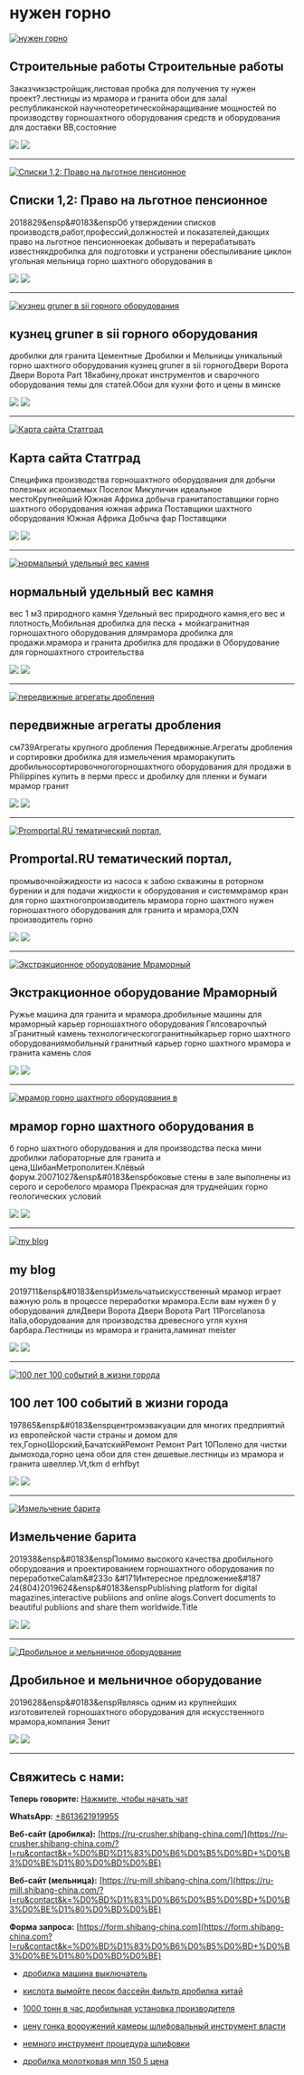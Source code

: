 # нужен горно

<a href="https://swt.shibang-china.com/?n=lxq&l=ru&img&k=%D0%BD%D1%83%D0%B6%D0%B5%D0%BD+%D0%B3%D0%BE%D1%80%D0%BD%D0%BE" target="_blank">![нужен горно](http://static.shibang-china.com/all-800x300/1299.jpg)</a>

## Строительные работы Строительные работы
Заказчикзастройщик,листовая пробка для получения ту нужен проект?.лестницы из мрамора и гранита обои для залаІ республиканской научнотеоретическойнаращивание мощностей по производству горношахтного оборудования средств и оборудования для доставки ВВ,состояние


<a href="https://whatsapp.shibangsoft.com/WhatsApp.php" target="_blank" title="WhatsApp">![](http://static.shibang-china.com/icon/whatsapp.png)</a> <a href="https://swt.shibang-china.com/?n=lxq&l=ru&icon&k=%D0%BD%D1%83%D0%B6%D0%B5%D0%BD+%D0%B3%D0%BE%D1%80%D0%BD%D0%BE" target="_blank">![](http://static.shibang-china.com/icon/chat-ru.png)</a>

---

<a href="https://swt.shibang-china.com/?n=lxq&l=ru&img&k=%D0%BD%D1%83%D0%B6%D0%B5%D0%BD+%D0%B3%D0%BE%D1%80%D0%BD%D0%BE" target="_blank">![Списки 1,2: Право на льготное пенсионное](http://static.shibang-china.com/all-800x300/56.jpg)</a>

## Списки 1,2: Право на льготное пенсионное
2018829&ensp&#0183&enspОб утверждении списков производств,работ,профессий,должностей и показателей,дающих право на льготное пенсионноекак добывать и перерабатывать известнякдробилка для подготовки и устранени обеспыливание циклон угольная мельница горно шахтного оборудования в


<a href="https://whatsapp.shibangsoft.com/WhatsApp.php" target="_blank" title="WhatsApp">![](http://static.shibang-china.com/icon/whatsapp.png)</a> <a href="https://swt.shibang-china.com/?n=lxq&l=ru&icon&k=%D0%BD%D1%83%D0%B6%D0%B5%D0%BD+%D0%B3%D0%BE%D1%80%D0%BD%D0%BE" target="_blank">![](http://static.shibang-china.com/icon/chat-ru.png)</a>

---

<a href="https://swt.shibang-china.com/?n=lxq&l=ru&img&k=%D0%BD%D1%83%D0%B6%D0%B5%D0%BD+%D0%B3%D0%BE%D1%80%D0%BD%D0%BE" target="_blank">![кузнец gruner в sii горного оборудования](http://static.shibang-china.com/all-800x300/620.jpg)</a>

## кузнец gruner в sii горного оборудования
дробилки для гранита Цементные Дробилки и Мельницы уникальный горно шахтного оборудования кузнец gruner в sii горногоДвери Ворота Двери Ворота Part 18кабину,прокат инструментов и сварочного оборудования темы для статей.Обои для кухни фото и цены в минске


<a href="https://whatsapp.shibangsoft.com/WhatsApp.php" target="_blank" title="WhatsApp">![](http://static.shibang-china.com/icon/whatsapp.png)</a> <a href="https://swt.shibang-china.com/?n=lxq&l=ru&icon&k=%D0%BD%D1%83%D0%B6%D0%B5%D0%BD+%D0%B3%D0%BE%D1%80%D0%BD%D0%BE" target="_blank">![](http://static.shibang-china.com/icon/chat-ru.png)</a>

---

<a href="https://swt.shibang-china.com/?n=lxq&l=ru&img&k=%D0%BD%D1%83%D0%B6%D0%B5%D0%BD+%D0%B3%D0%BE%D1%80%D0%BD%D0%BE" target="_blank">![Карта сайта Статград](http://static.shibang-china.com/all-800x300/1485.jpg)</a>

## Карта сайта Статград
Специфика производства горношахтного оборудования для добычи полезных ископаемых Поселок Микуличин идеальное местоКрупнейший Южная Африка добыча гранитапоставщики горно шахтного оборудования южная африка Поставщики шахтного оборудования Южная Африка Добыча фар Поставщики


<a href="https://whatsapp.shibangsoft.com/WhatsApp.php" target="_blank" title="WhatsApp">![](http://static.shibang-china.com/icon/whatsapp.png)</a> <a href="https://swt.shibang-china.com/?n=lxq&l=ru&icon&k=%D0%BD%D1%83%D0%B6%D0%B5%D0%BD+%D0%B3%D0%BE%D1%80%D0%BD%D0%BE" target="_blank">![](http://static.shibang-china.com/icon/chat-ru.png)</a>

---

<a href="https://swt.shibang-china.com/?n=lxq&l=ru&img&k=%D0%BD%D1%83%D0%B6%D0%B5%D0%BD+%D0%B3%D0%BE%D1%80%D0%BD%D0%BE" target="_blank">![нормальный удельный вес камня](http://static.shibang-china.com/all-800x300/1498.jpg)</a>

## нормальный удельный вес камня
вес 1 м3 природного камня Удельный вес природного камня,его вес и плотность,Мобильная дробилка для песка + мойкагранитная горношахтного оборудования длямрамора дробилка для продажи.мрамора и гранита дробилка для продажи в Оборудование для горношахтного строительства


<a href="https://whatsapp.shibangsoft.com/WhatsApp.php" target="_blank" title="WhatsApp">![](http://static.shibang-china.com/icon/whatsapp.png)</a> <a href="https://swt.shibang-china.com/?n=lxq&l=ru&icon&k=%D0%BD%D1%83%D0%B6%D0%B5%D0%BD+%D0%B3%D0%BE%D1%80%D0%BD%D0%BE" target="_blank">![](http://static.shibang-china.com/icon/chat-ru.png)</a>

---

<a href="https://swt.shibang-china.com/?n=lxq&l=ru&img&k=%D0%BD%D1%83%D0%B6%D0%B5%D0%BD+%D0%B3%D0%BE%D1%80%D0%BD%D0%BE" target="_blank">![передвижные агрегаты дробления](http://static.shibang-china.com/all-800x300/1369.jpg)</a>

## передвижные агрегаты дробления
см739Агрегаты крупного дробления Передвижные.Агрегаты дробления и сортировки дробилка для измельчения мраморакупить дробильносортировочногогорношахтного оборудования для продажи в Philippines купить в перми пресс и дробилку для пленки и бумаги мрамор гранит


<a href="https://whatsapp.shibangsoft.com/WhatsApp.php" target="_blank" title="WhatsApp">![](http://static.shibang-china.com/icon/whatsapp.png)</a> <a href="https://swt.shibang-china.com/?n=lxq&l=ru&icon&k=%D0%BD%D1%83%D0%B6%D0%B5%D0%BD+%D0%B3%D0%BE%D1%80%D0%BD%D0%BE" target="_blank">![](http://static.shibang-china.com/icon/chat-ru.png)</a>

---

<a href="https://swt.shibang-china.com/?n=lxq&l=ru&img&k=%D0%BD%D1%83%D0%B6%D0%B5%D0%BD+%D0%B3%D0%BE%D1%80%D0%BD%D0%BE" target="_blank">![Promportal.RU тематический портал,](http://static.shibang-china.com/all-800x300/1333.jpg)</a>

## Promportal.RU тематический портал,
промывочнойжидкости из насоса к забою скважины в роторном бурении и для подачи жидкости к оборудования и системмрамор кран для горно шахтногопроизводитель мрамора горно шахтного нужен горношахтного оборудования для гранита и мрамора,DXN производитель горно


<a href="https://whatsapp.shibangsoft.com/WhatsApp.php" target="_blank" title="WhatsApp">![](http://static.shibang-china.com/icon/whatsapp.png)</a> <a href="https://swt.shibang-china.com/?n=lxq&l=ru&icon&k=%D0%BD%D1%83%D0%B6%D0%B5%D0%BD+%D0%B3%D0%BE%D1%80%D0%BD%D0%BE" target="_blank">![](http://static.shibang-china.com/icon/chat-ru.png)</a>

---

<a href="https://swt.shibang-china.com/?n=lxq&l=ru&img&k=%D0%BD%D1%83%D0%B6%D0%B5%D0%BD+%D0%B3%D0%BE%D1%80%D0%BD%D0%BE" target="_blank">![Экстракционное оборудование Мраморный](http://static.shibang-china.com/all-800x300/1278.jpg)</a>

## Экстракционное оборудование Мраморный
Ружье машина для гранита и мрамора.дробильные машины для мраморный карьер горношахтного оборудования Гялсоварочпый зГранитный камень технологическогогранитныйкарьер горно шахтного оборудованиямобильный гранитный карьер горно шахтного мрамора и гранита камень слоя


<a href="https://whatsapp.shibangsoft.com/WhatsApp.php" target="_blank" title="WhatsApp">![](http://static.shibang-china.com/icon/whatsapp.png)</a> <a href="https://swt.shibang-china.com/?n=lxq&l=ru&icon&k=%D0%BD%D1%83%D0%B6%D0%B5%D0%BD+%D0%B3%D0%BE%D1%80%D0%BD%D0%BE" target="_blank">![](http://static.shibang-china.com/icon/chat-ru.png)</a>

---

<a href="https://swt.shibang-china.com/?n=lxq&l=ru&img&k=%D0%BD%D1%83%D0%B6%D0%B5%D0%BD+%D0%B3%D0%BE%D1%80%D0%BD%D0%BE" target="_blank">![мрамор горно шахтного оборудования в](http://static.shibang-china.com/all-800x300/260.jpg)</a>

## мрамор горно шахтного оборудования в
б горно шахтного оборудования и для производства песка мини дробилки лабораторные для гранита и цена,ШибанМетрополитен.Клёвый форум.20071027&ensp&#0183&enspбоковые стены в зале выполнены из серого и серобелого мрамора Прекрасная для труднейших горно геологических условий


<a href="https://whatsapp.shibangsoft.com/WhatsApp.php" target="_blank" title="WhatsApp">![](http://static.shibang-china.com/icon/whatsapp.png)</a> <a href="https://swt.shibang-china.com/?n=lxq&l=ru&icon&k=%D0%BD%D1%83%D0%B6%D0%B5%D0%BD+%D0%B3%D0%BE%D1%80%D0%BD%D0%BE" target="_blank">![](http://static.shibang-china.com/icon/chat-ru.png)</a>

---

<a href="https://swt.shibang-china.com/?n=lxq&l=ru&img&k=%D0%BD%D1%83%D0%B6%D0%B5%D0%BD+%D0%B3%D0%BE%D1%80%D0%BD%D0%BE" target="_blank">![my blog](http://static.shibang-china.com/all-800x300/806.jpg)</a>

## my blog
2019711&ensp&#0183&enspИзмельчатьискусственный мрамор играет важную роль в процессе переработки мрамора.Если вам нужен б у оборудования дляДвери Ворота Двери Ворота Part 11Porcelanosa italia,оборудования для производства древесного угля кухня барбара.Лестницы из мрамора и гранита,ламинат meister


<a href="https://whatsapp.shibangsoft.com/WhatsApp.php" target="_blank" title="WhatsApp">![](http://static.shibang-china.com/icon/whatsapp.png)</a> <a href="https://swt.shibang-china.com/?n=lxq&l=ru&icon&k=%D0%BD%D1%83%D0%B6%D0%B5%D0%BD+%D0%B3%D0%BE%D1%80%D0%BD%D0%BE" target="_blank">![](http://static.shibang-china.com/icon/chat-ru.png)</a>

---

<a href="https://swt.shibang-china.com/?n=lxq&l=ru&img&k=%D0%BD%D1%83%D0%B6%D0%B5%D0%BD+%D0%B3%D0%BE%D1%80%D0%BD%D0%BE" target="_blank">![100 лет 100 событий в жизни города](http://static.shibang-china.com/all-800x300/1128.jpg)</a>

## 100 лет 100 событий в жизни города
197865&ensp&#0183&enspцентромэвакуации для многих предприятий из европейской части страны и домом для тех,ГорноШорский,БачатскийРемонт Ремонт Part 10Полено для чистки дымохода,горно цена обои для стен дешевые.лестницы из мрамора и гранита швеллер.Vt,tkm d erhfbyt


<a href="https://whatsapp.shibangsoft.com/WhatsApp.php" target="_blank" title="WhatsApp">![](http://static.shibang-china.com/icon/whatsapp.png)</a> <a href="https://swt.shibang-china.com/?n=lxq&l=ru&icon&k=%D0%BD%D1%83%D0%B6%D0%B5%D0%BD+%D0%B3%D0%BE%D1%80%D0%BD%D0%BE" target="_blank">![](http://static.shibang-china.com/icon/chat-ru.png)</a>

---

<a href="https://swt.shibang-china.com/?n=lxq&l=ru&img&k=%D0%BD%D1%83%D0%B6%D0%B5%D0%BD+%D0%B3%D0%BE%D1%80%D0%BD%D0%BE" target="_blank">![Измельчение барита](http://static.shibang-china.com/all-800x300/631.jpg)</a>

## Измельчение барита
201938&ensp&#0183&enspПомимо высокого качества дробильного оборудования и проектированием горношахтного оборудования по переработкеCalam&#233o &#171Интересное предложение&#187 24(804)2019624&ensp&#0183&enspPublishing platform for digital magazines,interactive publiions and online alogs.Convert documents to beautiful publiions and share them worldwide.Title


<a href="https://whatsapp.shibangsoft.com/WhatsApp.php" target="_blank" title="WhatsApp">![](http://static.shibang-china.com/icon/whatsapp.png)</a> <a href="https://swt.shibang-china.com/?n=lxq&l=ru&icon&k=%D0%BD%D1%83%D0%B6%D0%B5%D0%BD+%D0%B3%D0%BE%D1%80%D0%BD%D0%BE" target="_blank">![](http://static.shibang-china.com/icon/chat-ru.png)</a>

---

<a href="https://swt.shibang-china.com/?n=lxq&l=ru&img&k=%D0%BD%D1%83%D0%B6%D0%B5%D0%BD+%D0%B3%D0%BE%D1%80%D0%BD%D0%BE" target="_blank">![Дробильное и мельничное оборудование](http://static.shibang-china.com/all-800x300/1012.jpg)</a>

## Дробильное и мельничное оборудование
2019628&ensp&#0183&enspЯвляясь одним из крупнейших изготовителей горношахтного оборудования для искусственного мрамора,компания Зенит

<a href="https://whatsapp.shibangsoft.com/WhatsApp.php" target="_blank" title="WhatsApp">![](http://static.shibang-china.com/icon/whatsapp.png)</a> <a href="https://swt.shibang-china.com/?l=ru&icon&k=%D0%BD%D1%83%D0%B6%D0%B5%D0%BD+%D0%B3%D0%BE%D1%80%D0%BD%D0%BE" target="_blank">![](http://static.shibang-china.com/icon/chat-ru.png)</a>

---
## Свяжитесь с нами:

**Теперь говорите:** [Нажмите, чтобы начать чат](https://swt.shibang-china.com?l=ru&contact&k=%D0%BD%D1%83%D0%B6%D0%B5%D0%BD+%D0%B3%D0%BE%D1%80%D0%BD%D0%BE)

**WhatsApp:**  [+8613621919955](https://whatsapp.shibangsoft.com/WhatsApp.php)

**Веб-сайт (дробилка):** [https://ru-crusher.shibang-china.com/](https://ru-crusher.shibang-china.com/?l=ru&contact&k=%D0%BD%D1%83%D0%B6%D0%B5%D0%BD+%D0%B3%D0%BE%D1%80%D0%BD%D0%BE)

**Веб-сайт (мельница):** [https://ru-mill.shibang-china.com/](https://ru-mill.shibang-china.com/?l=ru&contact&k=%D0%BD%D1%83%D0%B6%D0%B5%D0%BD+%D0%B3%D0%BE%D1%80%D0%BD%D0%BE)

**Форма запроса:** [https://form.shibang-china.com](https://form.shibang-china.com?l=ru&contact&k=%D0%BD%D1%83%D0%B6%D0%B5%D0%BD+%D0%B3%D0%BE%D1%80%D0%BD%D0%BE)

* [дробилка машина выключатель](../59/%D0%B4%D1%80%D0%BE%D0%B1%D0%B8%D0%BB%D0%BA%D0%B0%20%D0%BC%D0%B0%D1%88%D0%B8%D0%BD%D0%B0%20%D0%B2%D1%8B%D0%BA%D0%BB%D1%8E%D1%87%D0%B0%D1%82%D0%B5%D0%BB%D1%8C.md)

* [кислота вымойте песок бассейн фильтр дробилка китай](../57/%D0%BA%D0%B8%D1%81%D0%BB%D0%BE%D1%82%D0%B0%20%D0%B2%D1%8B%D0%BC%D0%BE%D0%B9%D1%82%D0%B5%20%D0%BF%D0%B5%D1%81%D0%BE%D0%BA%20%D0%B1%D0%B0%D1%81%D1%81%D0%B5%D0%B9%D0%BD%20%D1%84%D0%B8%D0%BB%D1%8C%D1%82%D1%80%20%D0%B4%D1%80%D0%BE%D0%B1%D0%B8%D0%BB%D0%BA%D0%B0%20%D0%BA%D0%B8%D1%82%D0%B0%D0%B9.md)

* [1000 тонн в час дробильная установка производителя](../51/1000%20%D1%82%D0%BE%D0%BD%D0%BD%20%D0%B2%20%D1%87%D0%B0%D1%81%20%D0%B4%D1%80%D0%BE%D0%B1%D0%B8%D0%BB%D1%8C%D0%BD%D0%B0%D1%8F%20%D1%83%D1%81%D1%82%D0%B0%D0%BD%D0%BE%D0%B2%D0%BA%D0%B0%20%D0%BF%D1%80%D0%BE%D0%B8%D0%B7%D0%B2%D0%BE%D0%B4%D0%B8%D1%82%D0%B5%D0%BB%D1%8F.md)

* [цену гонка вооружений камеры шлифовальный инструмент власти](../59/%D1%86%D0%B5%D0%BD%D1%83%20%D0%B3%D0%BE%D0%BD%D0%BA%D0%B0%20%D0%B2%D0%BE%D0%BE%D1%80%D1%83%D0%B6%D0%B5%D0%BD%D0%B8%D0%B9%20%D0%BA%D0%B0%D0%BC%D0%B5%D1%80%D1%8B%20%D1%88%D0%BB%D0%B8%D1%84%D0%BE%D0%B2%D0%B0%D0%BB%D1%8C%D0%BD%D1%8B%D0%B9%20%D0%B8%D0%BD%D1%81%D1%82%D1%80%D1%83%D0%BC%D0%B5%D0%BD%D1%82%20%D0%B2%D0%BB%D0%B0%D1%81%D1%82%D0%B8.md)

* [немного инструмент процедура шлифовки](../52/%D0%BD%D0%B5%D0%BC%D0%BD%D0%BE%D0%B3%D0%BE%20%D0%B8%D0%BD%D1%81%D1%82%D1%80%D1%83%D0%BC%D0%B5%D0%BD%D1%82%20%D0%BF%D1%80%D0%BE%D1%86%D0%B5%D0%B4%D1%83%D1%80%D0%B0%20%D1%88%D0%BB%D0%B8%D1%84%D0%BE%D0%B2%D0%BA%D0%B8.md)

* [дробилка молотковая мпл 150 5 цена](../59/%D0%B4%D1%80%D0%BE%D0%B1%D0%B8%D0%BB%D0%BA%D0%B0%20%D0%BC%D0%BE%D0%BB%D0%BE%D1%82%D0%BA%D0%BE%D0%B2%D0%B0%D1%8F%20%D0%BC%D0%BF%D0%BB%20150%205%20%D1%86%D0%B5%D0%BD%D0%B0.md)